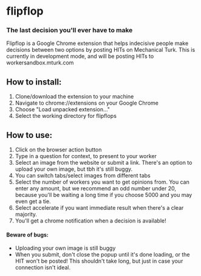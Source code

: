# flipflop
### The last decision you'll ever have to make
Flipflop is a Google Chrome extension that helps indecisive people make decisions between two options by posting HITs on Mechanical Turk. This is currently in development mode, and will be posting HITs to workersandbox.mturk.com

## How to install:
1. Clone/download the extension to your machine
2. Navigate to chrome://extensions on your Google Chrome
3. Choose "Load unpacked extension..."
4. Select the working directory for flipflops

## How to use:
1. Click on the browser action button
2. Type in a question for context, to present to your worker
3. Select an image from the website or submit a link. There's an option to upload your own image, but tbh it's still buggy.
4. You can switch tabs/select images from different tabs
5. Select the number of workers you want to get opinions from. You can enter any amount, but we recommend an odd number under 20, because you'll be waiting a long time if you choose 5000 and you may even get a tie.
6. Select accelerate if you want immediate result when there's a clear majority.
7. You'll get a chrome notification when a decision is available!

#### Beware of bugs:
- Uploading your own image is still buggy
- When you submit, don't close the popup until it's done loading, or the HIT won't be posted! This shouldn't take long, but just in case your connection isn't ideal.